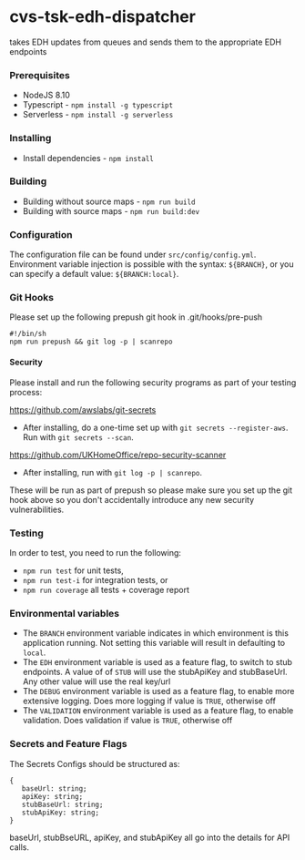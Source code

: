 # cvs-tsk-edh-dispatcher
takes EDH updates from queues and sends them to the appropriate EDH endpoints

### Prerequisites
- NodeJS 8.10
- Typescript - `npm install -g typescript`
- Serverless - `npm install -g serverless`

### Installing
- Install dependencies - `npm install`

### Building
- Building without source maps - `npm run build`
- Building with source maps - `npm run build:dev`

### Configuration
The configuration file can be found under `src/config/config.yml`.
Environment variable injection is possible with the syntax:
`${BRANCH}`, or you can specify a default value: `${BRANCH:local}`.

### Git Hooks

Please set up the following prepush git hook in .git/hooks/pre-push

```
#!/bin/sh
npm run prepush && git log -p | scanrepo

```

#### Security

Please install and run the following security programs as part of your testing process:

https://github.com/awslabs/git-secrets

- After installing, do a one-time set up with `git secrets --register-aws`. Run with `git secrets --scan`.

https://github.com/UKHomeOffice/repo-security-scanner

- After installing, run with `git log -p | scanrepo`.

These will be run as part of prepush so please make sure you set up the git hook above so you don't accidentally introduce any new security vulnerabilities.

### Testing
In order to test, you need to run the following:
- `npm run test` for unit tests,
- `npm run test-i` for integration tests, or
- `npm run coverage` all tests + coverage report

### Environmental variables

- The `BRANCH` environment variable indicates in which environment is this application running. Not setting this variable will result in defaulting to `local`.
- The `EDH` environment variable is used as a feature flag, to switch to stub endpoints. 
    A value of of `STUB` will use the stubApiKey and stubBaseUrl.
    Any other value will use the real key/url  
- The `DEBUG` environment variable is used as a feature flag, to enable more extensive logging. Does more logging if value is `TRUE`, otherwise off
- The `VALIDATION` environment variable is used as a feature flag, to enable validation. Does validation if value is `TRUE`, otherwise off
 
### Secrets and Feature Flags
The Secrets Configs should be structured as:
```
{
   baseUrl: string;
   apiKey: string;
   stubBaseUrl: string;
   stubApiKey: string;
}
```
baseUrl, stubBseURL, apiKey, and stubApiKey all go into the details for API calls.

